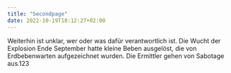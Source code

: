 ```yaml
---
title: "Secondpage"
date: 2022-10-19T18:12:27+02:00
---
```


Weiterhin ist unklar, wer oder was dafür verantwortlich ist. Die Wucht der Explosion Ende September hatte kleine Beben ausgelöst, die von Erdbebenwarten aufgezeichnet wurden. Die Ermittler gehen von Sabotage aus.123
